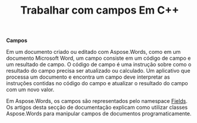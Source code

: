 ﻿---
title: Trabalhar com campos Em C++
second_title: Aspose.Words para C++
articleTitle: Trabalhar com campos
linktitle: Trabalhar com campos
description: "Introdução ao recurso de campo em Aspose.Words para C++."
type: docs
weight: 370
url: /pt/cpp/working-with-fields/
---

**Campos**

Em um documento criado ou editado com Aspose.Words, como em um documento Microsoft Word, um campo consiste em um código de campo e um resultado de campo. O código de campo é uma instrução sobre como o resultado do campo precisa ser atualizado ou calculado. Um aplicativo que processa um documento e encontra um campo deve interpretar as instruções contidas no código do campo e atualizar o resultado do campo com um novo valor.

Em Aspose.Words, os campos são representados pelo namespace [Fields](https://reference.aspose.com/words/cpp/aspose.words.fields/). Os artigos desta secção de documentação explicam como utilizar classes Aspose.Words para manipular campos de documentos programaticamente.
